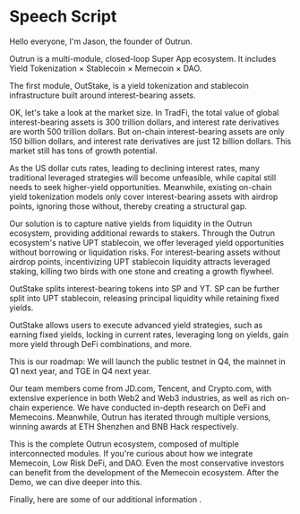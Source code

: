 # Speech Script

Hello everyone, I'm Jason, the founder of Outrun.

Outrun is a multi-module, closed-loop Super App ecosystem. It includes Yield Tokenization × Stablecoin × Memecoin × DAO.

The first module, OutStake, is a yield tokenization and stablecoin infrastructure built around interest-bearing assets.

OK, let's take a look at the market size. In TradFi, the total value of global interest-bearing assets is 300 trillion dollars, and interest rate derivatives are worth 500 trillion dollars. But on-chain interest-bearing assets are only 150 billion dollars, and interest rate derivatives are just 12 billion dollars. This market still has tons of growth potential.

As the US dollar cuts rates, leading to declining interest rates, many traditional leveraged strategies will become unfeasible, while capital still needs to seek higher-yield opportunities. Meanwhile, existing on-chain yield tokenization models only cover interest-bearing assets with airdrop points, ignoring those without, thereby creating a structural gap.

Our solution is to capture native yields from liquidity in the Outrun ecosystem, providing additional rewards to stakers. Through the Outrun ecosystem's native UPT stablecoin, we offer leveraged yield opportunities without borrowing or liquidation risks. For interest-bearing assets without airdrop points, incentivizing UPT stablecoin liquidity attracts leveraged staking, killing two birds with one stone and creating a growth flywheel.

OutStake splits interest-bearing tokens into SP and YT. SP can be further split into UPT stablecoin, releasing principal liquidity while retaining fixed yields.

OutStake allows users to execute advanced yield strategies, such as earning fixed yields, locking in current rates, leveraging long on yields, gain more yield through DeFi combinations, and more.

This is our roadmap: We will launch the public testnet in Q4, the mainnet in Q1 next year, and TGE in Q4 next year.

Our team members come from JD.com, Tencent, and Crypto.com, with extensive experience in both Web2 and Web3 industries, as well as rich on-chain experience. We have conducted in-depth research on DeFi and Memecoins. Meanwhile, Outrun has iterated through multiple versions, winning awards at ETH Shenzhen and BNB Hack respectively.

This is the complete Outrun ecosystem, composed of multiple interconnected modules. If you're curious about how we integrate Memecoin, Low Risk DeFi, and DAO. Even the most conservative investors can benefit from the development of the Memecoin ecosystem. After the Demo, we can dive deeper into this.

Finally, here are some of our additional information .
